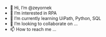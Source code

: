 - 👋 Hi, I’m @zeyornek
- 👀 I’m interested in RPA
- 🌱 I’m currently learning UiPath, Python, SQL
- 💞️ I’m looking to collaborate on ...
- 📫 How to reach me ...

<!---
zeyornek/zeyornek is a ✨ special ✨ repository because its `README.md` (this file) appears on your GitHub profile.
You can click the Preview link to take a look at your changes.
--->
